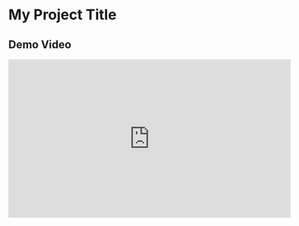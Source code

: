 # My Project Title

## Demo Video

<iframe width="560" height="315" src="https://www.youtube.com/embed/4z93ABtodGk" frameborder="0" allow="accelerometer; autoplay; clipboard-write; encrypted-media; gyroscope; picture-in-picture" allowfullscreen></iframe>

